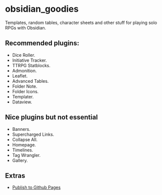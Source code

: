 # obsidian_goodies

Templates, random tables, character sheets and other stuff for playing solo RPGs with Obsidian.

## Recommended plugins:

- Dice Roller.
- Initiative Tracker.
- TTRPG Statblocks.
- Admonition.
- Leaflet.
- Advanced Tables.
- Folder Note.
- Folder Icons.
- Templater.
- Dataview.

## Nice plugins but not essential

- Banners.
- Supercharged Links.
- Collapse All.
- Homepage.
- Timelines.
- Tag Wrangler.
- Gallery.

## Extras

- [Publish to Github Pages](https://github.com/spacegiant/obsidian-github-pages-starter)
